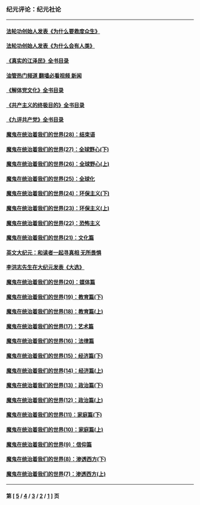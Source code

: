 ### 纪元评论：纪元社论
---
#### [法轮功创始人发表《为什么要救度众生》](../../pages/nsc422/n13975246.md?10010330) 
#### [法轮功创始人发表《为什么会有人类》](../../pages/nsc422/n13912117.md?10010330) 
#### [《真实的江泽民》全书目录](../../pages/nsc422/n13721399.md?10010330) 
#### [油管热门频道 翻墙必看视频 新闻](ok?10010330)
#### [《解体党文化》全书目录](../../pages/nsc422/n13721157.md?10010330) 
#### [《共产主义的终极目的》全书目录](../../pages/nsc422/n13721048.md?10010330) 
#### [《九评共产党》全书目录](../../pages/nsc422/n13708085.md?10010330) 
#### [魔鬼在统治着我们的世界(28)：结束语](../../pages/nsc422/n10936246.md?10010330) 
#### [魔鬼在统治着我们的世界(27)：全球野心(下)](../../pages/nsc422/n10928319.md?10010330) 
#### [魔鬼在统治着我们的世界(26)：全球野心(上)](../../pages/nsc422/n10900318.md?10010330) 
#### [魔鬼在统治着我们的世界(25)：全球化](../../pages/nsc422/n10788205.md?10010330) 
#### [魔鬼在统治着我们的世界(24)：环保主义(下)](../../pages/nsc422/n10695307.md?10010330) 
#### [魔鬼在统治着我们的世界(23)：环保主义(上)](../../pages/nsc422/n10688613.md?10010330) 
#### [魔鬼在统治着我们的世界(22)：恐怖主义](../../pages/nsc422/n10614727.md?10010330) 
#### [魔鬼在统治着我们的世界(21)：文化篇](../../pages/nsc422/n10597706.md?10010330) 
#### [英文大纪元：和读者一起寻真相 无所畏惧](../../pages/nsc422/n12542027.md?10010330) 
#### [李洪志先生在大纪元发表《大选》](../../pages/nsc422/n12534746.md?10010330) 
#### [魔鬼在统治着我们的世界(20)：媒体篇](../../pages/nsc422/n10586579.md?10010330) 
#### [魔鬼在统治着我们的世界(19)：教育篇(下)](../../pages/nsc422/n10564808.md?10010330) 
#### [魔鬼在统治着我们的世界(18)：教育篇(上)](../../pages/nsc422/n10526970.md?10010330) 
#### [魔鬼在统治着我们的世界(17)：艺术篇](../../pages/nsc422/n10499093.md?10010330) 
#### [魔鬼在统治着我们的世界(16)：法律篇](../../pages/nsc422/n10485969.md?10010330) 
#### [魔鬼在统治着我们的世界(15)：经济篇(下)](../../pages/nsc422/n10469975.md?10010330) 
#### [魔鬼在统治着我们的世界(14)：经济篇(上)](../../pages/nsc422/n10457370.md?10010330) 
#### [魔鬼在统治着我们的世界(13)：政治篇(下)](../../pages/nsc422/n10448270.md?10010330) 
#### [魔鬼在统治着我们的世界(12)：政治篇(上)](../../pages/nsc422/n10444576.md?10010330) 
#### [魔鬼在统治着我们的世界(11)：家庭篇(下)](../../pages/nsc422/n10440961.md?10010330) 
#### [魔鬼在统治着我们的世界(10)：家庭篇(上)](../../pages/nsc422/n10435448.md?10010330) 
#### [魔鬼在统治着我们的世界(9)：信仰篇](../../pages/nsc422/n10432159.md?10010330) 
#### [魔鬼在统治着我们的世界(8)：渗透西方(下)](../../pages/nsc422/n10429603.md?10010330) 
#### [魔鬼在统治着我们的世界(7)：渗透西方(上)](../../pages/nsc422/n10426013.md?10010330) 

---
#### 第 [ [5](./5.md?10010330) / [4](./4.md?10010330) / [3](./3.md?10010330) / [2](./2.md?10010330) / [1](./1.md?10010330) ] 页
